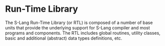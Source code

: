 # Run-Time Library

The S-Lang Run-Time Library (or RTL) is composed of a number of base units that provide the underlying support for S-Lang compiler and most programs and components. The RTL includes global routines, utility classes, basic and additional (abstract) data types definitions, etc.
